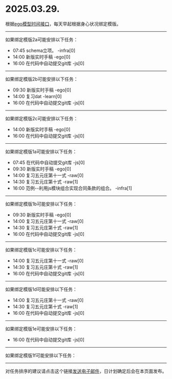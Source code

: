 # 2025.03.29.

根据[ego模型时间接口](https://gitee.com/hyg/blog/blob/master/timeflow.md)，每天早起根据身心状况绑定模版。

---
如果绑定模版2a可能安排以下任务：

- 07:45	schema立项。 -infra[0]
- 14:00	新版实时手稿 -ego[0]
- 16:00	在代码中自动提交git库 -js[0]

---
如果绑定模版2b可能安排以下任务：

- 09:30	新版实时手稿 -ego[0]
- 14:00	复习dat -learn[0]
- 16:00	在代码中自动提交git库 -js[0]

---
如果绑定模版2c可能安排以下任务：

- 14:00	新版实时手稿 -ego[0]
- 16:00	在代码中自动提交git库 -js[0]

---
如果绑定模版1a可能安排以下任务：

- 07:45	在代码中自动提交git库 -js[0]
- 09:30	新版实时手稿 -ego[0]
- 14:00	复习五元庄第十一式 -raw[0]
- 14:30	复习五元庄第十式 -raw[1]
- 16:00	范例--利用js模块组合实现合同条款的组合。 -infra[1]

---
如果绑定模版1b可能安排以下任务：

- 09:30	新版实时手稿 -ego[0]
- 14:00	复习五元庄第十一式 -raw[0]
- 14:30	复习五元庄第十式 -raw[1]
- 16:00	在代码中自动提交git库 -js[0]

---
如果绑定模版1c可能安排以下任务：

- 14:00	复习五元庄第十一式 -raw[0]
- 14:30	复习五元庄第十式 -raw[1]
- 16:00	在代码中自动提交git库 -js[0]

---
如果绑定模版1d可能安排以下任务：

- 14:00	复习五元庄第十一式 -raw[0]
- 14:30	复习五元庄第十式 -raw[1]
- 16:00	在代码中自动提交git库 -js[0]

---
如果绑定模版1e可能安排以下任务：

- 16:00	在代码中自动提交git库 -js[0]

---
如果绑定模版1f可能安排以下任务：


---
对任务排序的建议请点击这个链接<a href="mailto:huangyg@mars22.com?subject=关于2025.03.29.任务排序的建议&body=date: 2025.03.29.%0D%0Afile: ../../blog/release/time/d.20250329.md%0D%0A---请勿修改邮件主题及以上内容---%0D%0A">发送电子邮件</a>，日计划确定后会在本页面发布。